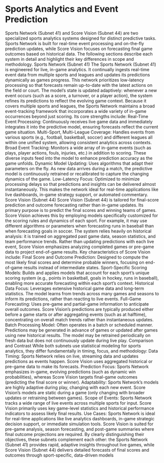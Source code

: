 # Sports Analytics and Event Prediction

Sports Network (Subnet 41) and Score Vision (Subnet 44) are two specialized sports analytics systems designed for distinct predictive tasks. Sports Network is built for real-time event processing and on-the-fly prediction updates, while Score Vision focuses on forecasting final game outcomes based on historical data. The following sections describe each system in detail and highlight their key differences in scope and methodology.
Sports Network (Subnet 41)
The Sports Network (Subnet 41) is engineered for live, in-game analytics. It continually ingests real-time event data from multiple sports and leagues and updates its predictions dynamically as games progress. This network prioritizes low-latency processing so that forecasts remain up-to-date with the latest actions on the field or court. The model’s state is updated adaptively: whenever a new event occurs (such as a score, a turnover, or a player action), the system refines its predictions to reflect the evolving game context. Because it covers multiple sports and leagues, the Sports Network maintains a broad event-tracking framework that incorporates a wide variety of in-game occurrences beyond just scoring. Its core strengths include:
Real-Time Event Processing: Continuously receives live game data and immediately integrates it into the predictive model, ensuring forecasts reflect the current game situation.
Multi-Sport, Multi-League Coverage: Handles events from various sports (e.g., football, basketball, soccer) and different leagues all within one unified system, allowing consistent analytics across contexts.
Broad Event Tracking: Monitors a wide array of in-game events (such as plays, player actions, fouls, injuries, etc.) in addition to scoring. These diverse inputs feed into the model to enhance prediction accuracy as the game unfolds.
Dynamic Model Updating: Uses algorithms that adapt their parameters on the fly. As new data arrives during a match, the predictive model is continuously retrained or recalibrated to capture the changing dynamics of the game.
Low-Latency Focus: Optimized to minimize processing delays so that predictions and insights can be delivered almost instantaneously. This makes the network ideal for real-time applications like live dashboards, in-game strategy support, or automated commentary.
Score Vision (Subnet 44)
Score Vision (Subnet 44) is tailored for final-score prediction and outcome forecasting rather than in-game updates. Its primary purpose is to predict the final scores and winning teams of games. Score Vision achieves this by employing models specifically customized for the scoring rules and dynamics of each sport. For example, it may use different algorithms or parameters when forecasting runs in baseball than when forecasting goals in soccer. The system relies heavily on historical analysis: it is trained on aggregated past game data, season statistics, and team performance trends. Rather than updating predictions with each live event, Score Vision emphasizes analyzing completed games or pre-game data to project end-of-game results. Key characteristics of Score Vision include:
Final Score and Outcome Prediction: Designed to compute the most likely final scores and determine probable winners, focusing on end-of-game results instead of intermediate states.
Sport-Specific Scoring Models: Builds and applies models that account for each sport’s unique scoring system (e.g., points in basketball, goals in hockey, runs in baseball), enabling more accurate forecasting within each sport’s context.
Historical Data Focus: Leverages extensive historical game data and long-term statistics. The model learns from trends across many games and seasons to inform its predictions, rather than reacting to live events.
Full-Game Forecasting: Uses pre-game and partial-game information to anticipate overall outcomes. Score Vision’s predictions are typically produced either before a game starts or after aggregating events (such as at halftime), concentrating on overall match trends rather than instantaneous updates.
Batch Processing Model: Often operates in a batch or scheduled manner. Predictions may be generated in advance of games or updated after games using new historical results. The model may be retrained periodically on fresh data but does not continuously update during live play.
Comparison and Contrast
While both subnets use statistical modeling for sports analytics, they differ fundamentally in timing, focus, and methodology:
Data Timing: Sports Network relies on live, streaming data and updates predictions as events happen. Score Vision uses aggregated historical or pre-game data to make its forecasts.
Prediction Focus: Sports Network emphasizes in-game, evolving predictions (such as dynamic win probabilities), whereas Score Vision targets final-game outcomes (predicting the final score or winner).
Adaptability: Sports Network’s models are highly adaptive during play, changing with each new event. Score Vision’s models are static during a game (only changing with broader updates or retraining between games).
Scope of Events: Sports Network tracks a wide range of live events across multiple sports for input. Score Vision primarily uses key game-level statistics and historical performance indicators to assess likely final results.
Use Cases: Sports Network is ideal for real-time applications like live analytics dashboards, in-game strategic decision support, or immediate simulation tools. Score Vision is suited for pre-game analysis, season forecasting, and post-game summaries where final outcome projections are required.
By clearly distinguishing their objectives, these subnets complement each other: the Sports Network (Subnet 41) provides rapid, adaptive insights throughout live games, while Score Vision (Subnet 44) delivers detailed forecasts of final scores and outcomes through sport-specific, data-driven models



